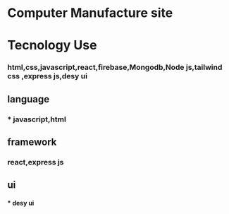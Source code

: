 # Computer Manufacture site

# Tecnology Use

### html,css,javascript,react,firebase,Mongodb,Node js,tailwind css ,express js,desy ui
## language
### * javascript,html

## framework
### react,express js

## ui
#### * desy ui

